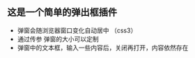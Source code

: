 ## 这是一个简单的弹出框插件
   - 弹窗会随浏览器窗口变化自动居中 （css3）
   - 通过传参 弹窗的大小可以定制
   - 弹窗中的文本框，输入一些内容后，关闭再打开，内容依然存在
##